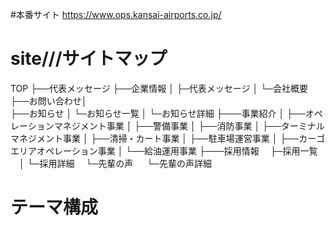 #本番サイト
https://www.ops.kansai-airports.co.jp/


# site///サイトマップ
TOP
├──代表メッセージ
├──企業情報
│   ├─代表メッセージ
│   └─会社概要
├──お問い合わせ│   
├──お知らせ
│   └─お知らせ一覧
│       └─お知らせ詳細
├───事業紹介
│   ├──オペレーションマネジメント事業
│   ├──警備事業
│   ├──消防事業
│   ├──ターミナルマネジメント事業
│   ├──清掃・カート事業
│   ├──駐車場運営事業
│   ├──カーゴエリアオペレーション事業
│   └──給油運用事業
├───採用情報
    　├─採用一覧
    　│ └─採用詳細
    　└─先輩の声
    　  └─先輩の声詳細


# テーマ構成

